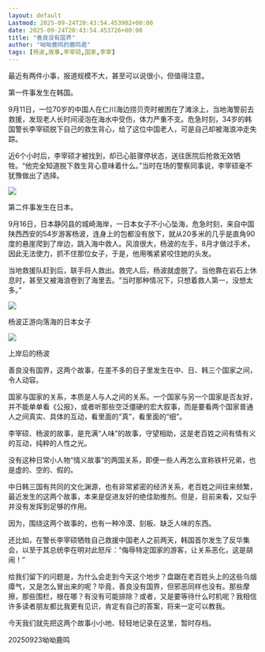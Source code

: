 ```yaml
---
layout: default
Lastmod: 2025-09-24T20:43:54.453902+00:00
date: 2025-09-24T20:43:54.453726+00:00
title: "善良没有国界"
author: "呦呦鹿鸣的鹿鸣君"
tags: [杨波,故事,李宰硕,国家,李宰]
---
```


最近有两件小事，报道规模不大，甚至可以说很小，但值得注意。

第一件事发生在韩国。

9月11日，一位70岁的中国人在仁川海边捞贝壳时被困在了滩涂上，当地海警前去救援，发现老人长时间浸泡在海水中受伤，体力严重不支。危急时刻，34岁的韩国警长李宰硕脱下自己的救生背心，给了这位中国老人，可是自己却被海浪冲走失踪。

近6个小时后，李宰硕才被找到，却已心脏骤停状态，送往医院后抢救无效牺牲。“他完全知道脱下救生背心意味着什么。”当时在场的警察同事说，李宰硕毫不犹豫做出了选择。

![](https://images.weserv.nl/?url=https%3A//mmbiz.qpic.cn/mmbiz_jpg/8BnyXm6lH44gnL7icGEdq0sETbRBDwrBmKge9NGLiaYTGKFovUhIxSTEhDNmuPWwEyJwyTO3BddOYlrafnpzNJZg/640%3Fwx_fmt%3Dwebp%26from%3Dappmsg)

第二件事发生在日本。

9月16日，日本静冈县的城崎海岸，一日本女子不小心坠海，危急时刻，来自中国陕西西安的54岁游客杨波，连身上的包都没有放下，就从20多米的几乎是直角90度的悬崖爬到了岸边，跳入海中救人。风浪很大，杨波的左手，8月才做过手术，因此无法使力，抓不住那位女子，于是，他用嘴紧紧咬住她的头发。

当地救援队赶到后，联手将人救出。救完人后，杨波就虚脱了。当他靠在岩石上休息时，甚至又被海浪卷到了海里去。“当时那种情况下，只想着救人第一，没想太多。”

![](https://images.weserv.nl/?url=https%3A//mmbiz.qpic.cn/mmbiz_jpg/8BnyXm6lH44gnL7icGEdq0sETbRBDwrBmtwbVppXdKUcWiaialJakUhpxuvtiaiawywRmB9L6JNwqxwM1iazJj9LUr1A/640%3Fwx_fmt%3Dwebp%26from%3Dappmsg)

杨波正游向落海的日本女子

![](https://images.weserv.nl/?url=https%3A//mmbiz.qpic.cn/mmbiz_jpg/8BnyXm6lH44gnL7icGEdq0sETbRBDwrBmVPHiatOXv7yXVhVMCtQibaVvcm8A019ibeujrl3IY70qxkGPiaH3WNZJSg/640%3Fwx_fmt%3Dwebp%26from%3Dappmsg)

上岸后的杨波

善良没有国界，这两个故事，在差不多的日子里发生在中、日、韩三个国家之间，令人动容。

国家与国家的关系，本质是人与人之间的关系。一个国家与另一个国家是否友好，并不能单单看《公报》，或者听那些空泛僵硬的宏大叙事，而是要看两个国家普通人之间真实、具体的互动，看里面的“真”，看里面的“细”。

李宰硕、杨波的故事，是充满“人味”的故事，守望相助，这是老百姓之间有情有义的互动，纯粹的人性之光。

没有这种日常小人物“情义故事”的两国关系，即便一些人再怎么宣称铁杆兄弟，也是虚的、空的、假的。

中日韩三国有共同的文化渊源，也有非常紧密的经济关系，老百姓之间往来频繁，最近发生的这两个故事，本来是促进友好的绝佳助推剂。但是，目前来看，又似乎并没有发挥到足够的作用。

因为，围绕这两个故事的，也有一种冷漠、刻板、缺乏人味的东西。  

还比如，在警长李宰硕牺牲自己救援中国老人之前两天，韩国首尔发生了反华集会，以至于其总统李在明对此怒斥：“侮辱特定国家的游客，让关系恶化，这是胡闹！”

给我们留下的问题是，为什么会走到今天这个地步？盘踞在老百姓头上的这些乌烟瘴气，又是怎么冒出来的呢？毕竟，善良没有国界，但邪恶同样也没有。那些摩擦，那些围栏，根在哪？有没有可能排除？或者，又是要等待什么时机呢？我相信许多读者朋友都比我更有见识，肯定有自己的答案，将来一定可以教我。

今天我们就先把这两个故事小小地、轻轻地记录在这里，暂时存档。

20250923呦呦鹿鸣

